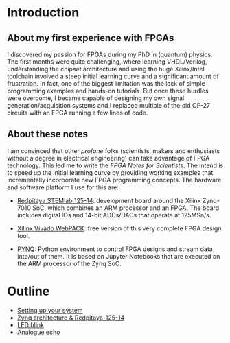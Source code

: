 # Introduction
## About my first experience with FPGAs
I discovered my passion for FPGAs during my PhD in (quantum) physics. The first months were quite challenging, where learning VHDL/Verilog, understanding  the chipset architecture and using the huge Xilinx/Intel toolchain involved a steep initial learning curve and a significant amount of frustration. In fact, one of the biggest limitation was the lack of simple programming examples and hands-on tutorials. But once these hurdles were overcome, I became capable of designing my own signal generation/acquisition systems and I replaced multiple of the old OP-27 circuits with an FPGA running a few lines of code. 

## About these notes
I am convinced that other _profane_ folks (scientists, makers and enthusiasts without a degree in electrical engineering) can take advantage of FPGA technology. This led me to write the *FPGA Notes for Scientists*. The intend is to speed up the initial learning curve by providing working examples that incrementally incorporate new FPGA programming concepts. The hardware and software platform I use for this are:

* [Redpitaya STEMlab 125-14](https://www.redpitaya.com/Catalog/p20/stemlab-125-14-starter-kit?cat=c105): development board around the Xilinx Zynq-7010 SoC, which combines an ARM processor and an FPGA. The board includes digital IOs and 14-bit ADCs/DACs that operate at 125MSa/s.

* [Xilinx Vivado WebPACK](https://www.xilinx.com/products/design-tools/vivado.html): free version of this very complete FPGA design tool.

* [PYNQ](http://www.pynq.io/): Python environment to control FPGA designs and stream data into/out of them. It is based on Jupyter Notebooks that are executed on the ARM processor of the Zynq SoC.

# Outline
* [Setting up your system](Setting-up-your-system)
* [Zynq architecture & Redpitaya-125-14](Zynq-architecture-&-Redpitaya-125-14)
* [LED blink](LED-blink)
* [Analogue echo](Analogue-echo)






